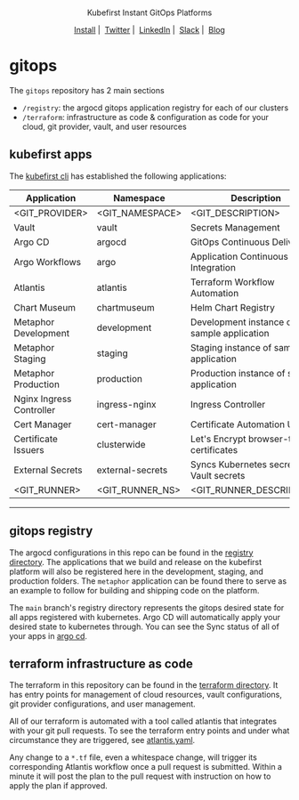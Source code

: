 <p align="center">
  <picture>
    <source media="(prefers-color-scheme: dark)" srcset="logo.png" alt="Kubefirst Logo">
    <img alt="" src="logo.png">
  </picture>
</p>
<p align="center">
  Kubefirst Instant GitOps Platforms
</p>

<p align="center">
  <a href="https://docs.kubefirst.io/">Install</a>&nbsp;|&nbsp;
  <a href="https://twitter.com/kubefirst">Twitter</a>&nbsp;|&nbsp;
  <a href="https://www.linkedin.com/company/kubefirst">LinkedIn</a>&nbsp;|&nbsp;
  <a href="https://join.slack.com/t/kubefirst/shared_invite/zt-r0r9cfts-OVnH0ooELDLm9n9p2aU7fw">Slack</a>&nbsp;|&nbsp;
  <a href="https://kubefirst.io/blog">Blog</a>
</p>

# gitops

The `gitops` repository has 2 main sections

- `/registry`: the argocd gitops application registry for each of our clusters
- `/terraform`: infrastructure as code & configuration as code for your cloud, git provider, vault, and user resources

## kubefirst apps

The [kubefirst cli](https://github.com/kubefirst/kubefirst) has established the following applications:

| Application              | Namespace        | Description                                 | URL (where applicable)             |
| ------------------------ | ---------------- | ------------------------------------------- | ---------------------------------- |
| <GIT_PROVIDER>           | <GIT_NAMESPACE>  | <GIT_DESCRIPTION>                           | <GIT_URL>                          |
| Vault                    | vault            | Secrets Management                          | <VAULT_INGRESS_URL>                |
| Argo CD                  | argocd           | GitOps Continuous Delivery                  | <ARGOCD_INGRESS_URL>               |
| Argo Workflows           | argo             | Application Continuous Integration          | <ARGO_WORKFLOWS_INGRESS_URL>       |
| Atlantis                 | atlantis         | Terraform Workflow Automation               | <ATLANTIS_INGRESS_URL>             |
| Chart Museum             | chartmuseum      | Helm Chart Registry                         | <CHARTMUSEUM_INGRESS_URL>          |
| Metaphor Development     | development      | Development instance of sample application  | <METAPHOR_DEVELOPMENT_INGRESS_URL> |
| Metaphor Staging         | staging          | Staging instance of sample application      | <METAPHOR_STAGING_INGRESS_URL>     |
| Metaphor Production      | production       | Production instance of sample application   | <METAPHOR_PRODUCTION_INGRESS_URL>  |
| Nginx Ingress Controller | ingress-nginx    | Ingress Controller                          |                                    |
| Cert Manager             | cert-manager     | Certificate Automation Utility              |                                    |
| Certificate Issuers      | clusterwide      | Let's Encrypt browser-trusted certificates  |                                    |
| External Secrets         | external-secrets | Syncs Kubernetes secrets with Vault secrets |                                    |
| <GIT_RUNNER>             | <GIT_RUNNER_NS>  | <GIT_RUNNER_DESCRIPTION>                    |                                    |

---

## gitops registry

The argocd configurations in this repo can be found in the [registry directory](./registry). The applications that we build and release on the kubefirst platform will also be registered here in the development, staging, and production folders. The `metaphor` application can be found there to serve as an example to follow for building and shipping code on the platform.

The `main` branch's registry directory represents the gitops desired state for all apps registered with kubernetes. Argo CD will automatically apply your desired state to kubernetes through. You can see the Sync status of all of your apps in [argo cd](<ARGOCD_INGRESS_URL>).

## terraform infrastructure as code

The terraform in this repository can be found in the [terraform directory](./terraform). It has entry points for management of cloud resources, vault configurations, git provider configurations, and user management.

All of our terraform is automated with a tool called atlantis that integrates with your git pull requests. To see the terraform entry points and under what circumstance they are triggered, see [atlantis.yaml](./atlantis.yaml).

Any change to a `*.tf` file, even a whitespace change, will trigger its corresponding Atlantis workflow once a pull request is submitted. Within a minute it will post the plan to the pull request with instruction on how to apply the plan if approved.
